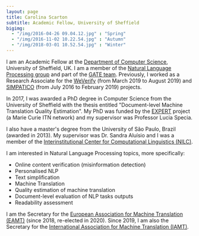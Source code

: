 ```yaml
---
layout: page
title: Carolina Scarton
subtitle: Academic Fellow, University of Sheffield
bigimg:
  - "/img/2016-04-26 09.04.12.jpg" : "Spring"
  - "/img/2016-11-02 10.22.54.jpg" : "Autumn"
  - "/img/2018-03-01 10.52.54.jpg" : "Winter"
---
```


I am an Academic Fellow at the [Department of Computer Science](https://www.sheffield.ac.uk/dcs), University of Sheffield, UK. I am a member of the [Natural Language Processing group](https://www.sheffield.ac.uk/dcs/research/groups/nlp) and part of the [GATE team](https://gate.ac.uk/). Previously, I worked as a Research Associate for the [WeVerify](https://weverify.eu/) (from March 2019 to August 2019) and [SIMPATICO](https://www.simpatico-project.eu/) (from July 2016 to February 2019) projects.

In 2017, I was awarded a PhD degree in Computer Science from the University of Sheffield with the thesis entitled "Document-level Machine Translation Quality Estimation". My PhD was funded by the [EXPERT](http://expert-itn.eu/) project (a Marie Curie ITN network) and my supervisor was Professor Lucia Specia.

I also have a master's degree from the University of São Paulo, Brazil (awarded in 2013). My supervisor was Dr. Sandra Aluísio and I was a member of the [Interinstitutional Center for Computational Linguistics (NILC)](http://nilc.icmc.usp.br/nilc/index.php).

I am interested in Natural Language Processing topics, more specifically:
- Online content verification (misinformation detection)
- Personalised NLP
- Text simplification
- Machine Translation
- Quality estimation of machine translation
- Document-level evaluation of NLP tasks outputs
- Readability assessment
    
I am the Secretary for the [European Association for Machine Translation (EAMT)](http://eamt.org) (since 2018, re-elected in 2020). Since 2019, I am also the Secretary for the [International Association for Machine Translation (IAMT)](http://www.eamt.org/iamt.php).
